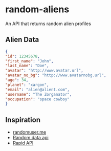 # random-aliens
An API that returns random alien profiles

## Alien Data
```json
{
"id": 12345678,
"first_name": "John",
"last_name": "Doe",
"avatar": "http://www.avatar.url",
"avatar_no_bg": "http://www.avatarnobg.url",
"age": 34,
"planet": "xargon",
"email": "alien@alient.com",
"username": "The Zorganator",
"occupation": "space cowboy"
}
```


## Inspiration
- [randomuser.me](https://randomuser.me/)
- [Random data api](https://random-data-api.com/documentation)
- [Rapid API](https://rapidapi.com/hub)
